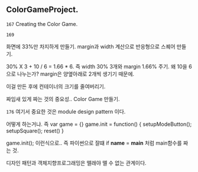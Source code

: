 ## ColorGameProject.

```167```
Creating the Color Game.

```169```

화면에 33%만 차지하게 만들기.
margin과 width 계산으로 반응형으로 스퀘어 만들기.

30% X 3 + 10 / 6 = 1.66 * 6.
즉 width 30% 3개와 margin 1.66% 주기.
왜 10을 6으로 나누는가? margin은 양옆아래로 2개씩 생기기 때문에.

이걸 만든 후에 컨테이너의 크기를 줄여버리기.


짜임새 있게 짜는 것의 중요성..
Color Game 만들기.

```176```
여기서 중요한 것은
module design pattern 이다.

어떻게 하는거냐.
즉
var game = {}
game.init = function() {
    setupModeButton();
    setupSquare();
    reset()
}

game.init();
이런식으로..
즉 파이썬으로 잘떄 if __name__ = __main__
처럼 main함수를 짜는 것.

디자인 패턴과 객체지향프로그래밍은
뗄래야 뗄 수 없는 관계이다.
